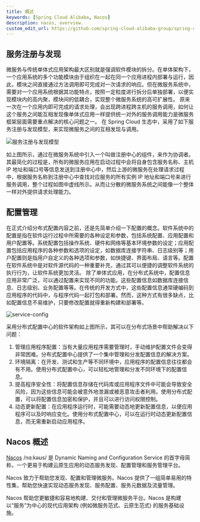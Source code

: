 ```yaml
---
title: 概述
keywords: [Spring Cloud Alibaba, Nacos]
description: nacos, overview.
custom_edit_url: https://github.com/spring-cloud-alibaba-group/spring-cloud-alibaba-group.github.io/blob/master/i18n/zh-cn/docusaurus-plugin-content-docs/current/user-guide/nacos/overview.md
---
```


## 服务注册与发现

微服务与传统单体式应用架构最大区别就是强调软件模块的拆分。在单体架构下，一个应用系统的多个功能模块由于组织在一起在同一个应用进程内部署与运行，因此，模块之间直接通过方法调用即可完成对一次请求的响应。但在微服务系统中，需要对一个应用系统根据其功能特点，按照一定粒度进行拆分后单独部署，以便实现模块内的高内聚，模块间的低耦合，实现整个微服务系统的高可扩展性。
原来一次在一个应用内即可完成的请求处理，会出现跨进程跨主机的服务调用，如何让这个服务之间能互相发现像单体式应用一样提供统一对外的服务调用能力是微服务框架层面需要重点解决的核心问题之一。
在 Spring Cloud 生态中，采用了如下服务注册与发现模型，来实现微服务之间的互相发现与调用。

![服务注册与发现模型](../../../../../../static/img/user/quickstart/nacos/service-discovery.png)

如上图所示，通过在微服务系统中引入一个叫做注册中心的组件，来作为协调者。其最简化的过程是，所有的微服务应用在启动过程中会将自身包含服务名称、主机 IP 地址和端口号等信息发送到注册中心中，然后上游的微服务在处理请求过程中，根据服务名称到注册中心中查找对应服务的所有实例 IP 地址和端口号来进行服务调用，整个过程如图中虚线所示。从而让分散的微服务系统之间能像一个整体一样对外提供请求处理能力。

## 配置管理

在正式介绍分布式配置内容之前，还是先简单介绍一下配置的概念。软件系统中的配置是指在软件运行过程中所需要的各种设定和参数，包括系统配置、应用配置和用户配置等。系统配置包括操作系统、硬件和网络等基本环境参数的设定；应用配置包括应用程序的各种参数和选项的设定，如数据库连接字符串、日志级别等；用户配置则是指用户自定义的各种选项和参数，如快捷键、界面布局、语言等。配置在软件系统中是对软件源代码的一种重要补充，通过其可以便捷的调整软件系统的执行行为，让软件系统更加灵活。
除了单体式应用，在分布式系统中，配置信息应用非常广泛，可以通过配置来实现不同的功能。这些配置信息如数据库连接信息、日志级别、业务配置等等。在传统的开发方式中，这些配置信息通常硬编码到应用程序的代码中，与程序代码一起打包和部署。然而，这种方式有很多缺点，比如配置信息不易维护，只要修改配置就得重新构建和部署等。

![service-config](../../../../../../static/img/user/quickstart/nacos/spring-cloud-config.png)

采用分布式配置中心的软件架构如上图所示，其可以在分布式场景中帮助解决以下问题：

1. 管理应用程序配置：当有大量应用程序需要管理时，手动维护配置文件会变得非常困难。分布式配置中心提供了一个集中管理和分发配置信息的解决方案。
2. 环境隔离：在开发、测试和生产等不同环境中，应用程序的配置信息往往都会有不用。使用分布式配置中心，可以轻松地管理和分发不同环境下的配置信息。
3. 提高程序安全性：将配置信息存储在代码库或应用程序文件中可能会导致安全风险，因为这些信息可能会被意外地泄漏或被恶意攻击者利用。使用分布式配置，可以将配置信息加密和保护，并且可以进行访问权限控制。
4. 动态更新配置：在应用程序运行时，可能需要动态地更新配置信息，以便应用程序可以及时响应变化。使用分布式配置中心，可以在运行时动态更新配置信息，而无需重新启动应用程序。

## Nacos 概述

[Nacos](https://nacos.io/zh-cn/) /nɑ:kəʊs/ 是 Dynamic Naming and Configuration Service 的首字母简称，一个更易于构建云原生应用的动态服务发现、配置管理和服务管理平台。

Nacos 致力于帮助您发现、配置和管理微服务。Nacos 提供了一组简单易用的特性集，帮助您快速实现动态服务发现、服务配置、服务元数据及流量管理。

Nacos 帮助您更敏捷和容易地构建、交付和管理微服务平台。Nacos 是构建以“服务”为中心的现代应用架构 (例如微服务范式、云原生范式) 的服务基础设施。
